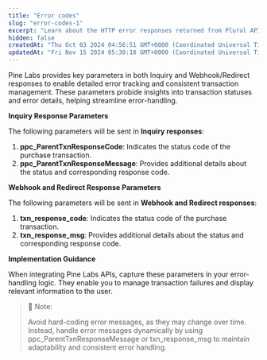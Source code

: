 ```yaml
---
title: "Error codes"
slug: "error-codes-1"
excerpt: "Learn about the HTTP error responses returned from Plural APIs."
hidden: false
createdAt: "Thu Oct 03 2024 04:56:51 GMT+0000 (Coordinated Universal Time)"
updatedAt: "Fri Nov 15 2024 05:30:18 GMT+0000 (Coordinated Universal Time)"
---
```

Pine Labs provides key parameters in both Inquiry and Webhook/Redirect responses to enable detailed error tracking and consistent transaction management. These parameters probide insights into transaction statuses and error details, helping streamline error-handling.

**Inquiry Response Parameters**

The following parameters will be sent in **Inquiry responses**:

1. **ppc_ParentTxnResponseCode**: Indicates the status code of the purchase transaction.
2. **ppc_ParentTxnResponseMessage**: Provides additional details about the status and corresponding response code.

**Webhook and Redirect Response Parameters**

The following parameters will be sent in **Webhook and Redirect responses**:

1. **txn_response_code**: Indicates the status code of the purchase transaction.
2. **txn_response_msg**: Provides additional details about the status and corresponding response code.

**Implementation Guidance**

When integrating Pine Labs APIs, capture these parameters in your error-handling logic. They enable you to manage transaction failures and display relevant information to the user.

> 📘 Note:
> 
> Avoid hard-coding error messages, as they may change over time. Instead, handle error messages dynamically by using ppc_ParentTxnResponseMessage or txn_response_msg to maintain adaptability and consistent error handling.
